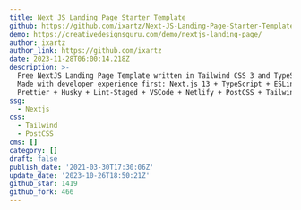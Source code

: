 ```yaml
---
title: Next JS Landing Page Starter Template
github: https://github.com/ixartz/Next-JS-Landing-Page-Starter-Template
demo: https://creativedesignsguru.com/demo/nextjs-landing-page/
author: ixartz
author_link: https://github.com/ixartz
date: 2023-11-28T06:00:14.218Z
description: >-
  Free NextJS Landing Page Template written in Tailwind CSS 3 and TypeScript ️
  Made with developer experience first: Next.js 13 + TypeScript + ESLint +
  Prettier + Husky + Lint-Staged + VSCode + Netlify + PostCSS + Tailwind CSS
ssg:
  - Nextjs
css:
  - Tailwind
  - PostCSS
cms: []
category: []
draft: false
publish_date: '2021-03-30T17:30:06Z'
update_date: '2023-10-26T18:50:21Z'
github_star: 1419
github_fork: 466
---
```

